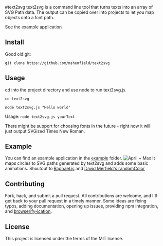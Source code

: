 #text2svg
text2svg is a command line tool that turns texts into an array of SVG Path data.  The output can be copied over into projects to let you map objects onto a font path.

See the example application 

## Install
Good old git:

`git clone https://github.com/mshenfield/text2svg`

## Usage
cd into the project directory and use node to run text2svg.js.

`cd text2svg`

`node text2svg.js "Hello world"`

Usage: `node text2svg.js yourText`

There might be support for choosing fonts in the future - right now it will just output SVGized Times New Roman.

## Example
You can find an example application in the [example](https://github.com/mshenfield/text2svg) folder.
![April + Max](http://g.recordit.co/DoAPbEBxre.gif)
It maps circles to SVG paths generated by text2svg and adds some basic animations. Shoutout to [Raphael.js](http://raphaeljs.com/) and [David Merfield's randomColor](http://llllll.li/randomColor/)

## Contributing
Fork, hack, and submit a pull request. All contributions are welcome, and I'll get back to your pull request in a timely manner.  Some ideas are fixing typos, adding documentation, opening up issues, providing npm integration, and [browserify-ication](http://browserify.org/).

## License
This project is licensed under the terms of the MIT license.

